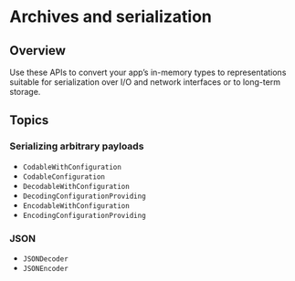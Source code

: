 # Archives and serialization

## Overview

Use these APIs to convert your app’s in-memory types to representations suitable for serialization over I/O and network interfaces or to long-term storage.

## Topics

### Serializing arbitrary payloads

- ``CodableWithConfiguration``
- ``CodableConfiguration``
- ``DecodableWithConfiguration``
- ``DecodingConfigurationProviding``
- ``EncodableWithConfiguration``
- ``EncodingConfigurationProviding``

### JSON

- ``JSONDecoder``
- ``JSONEncoder``
